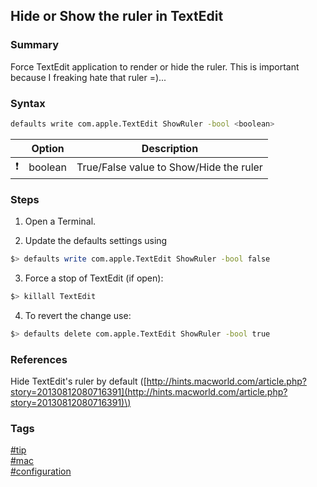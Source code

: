 ## Hide or Show the ruler in TextEdit

### Summary
Force TextEdit application to render or hide the ruler.
This is important because I freaking hate that ruler =)...

### Syntax
```bash
defaults write com.apple.TextEdit ShowRuler -bool <boolean>
```

|               | Option  | Description                             |
| :-----------: | ------- | --------------------------------------- |
| :exclamation: | boolean | True/False value to Show/Hide the ruler |

### Steps
1. Open a Terminal.

2. Update the defaults settings using  
```bash
$> defaults write com.apple.TextEdit ShowRuler -bool false
```

3. Force a stop of TextEdit (if open):  
```bash
$> killall TextEdit
```

4. To revert the change use:  
```bash
$> defaults delete com.apple.TextEdit ShowRuler -bool true
```

### References
Hide TextEdit's ruler by default \([http://hints.macworld.com/article.php?story=20130812080716391](http://hints.macworld.com/article.php?story=20130812080716391)\)

### Tags
[#tip](../../tips.md)  
[#mac](../mac.md)  
[#configuration](configuration.md)